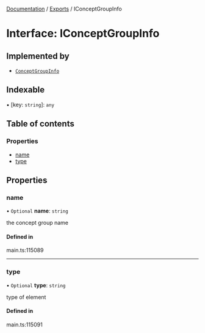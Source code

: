 [Documentation](../README.md) / [Exports](../modules.md) / IConceptGroupInfo

# Interface: IConceptGroupInfo

## Implemented by

- [`ConceptGroupInfo`](../classes/ConceptGroupInfo.md)

## Indexable

▪ [key: `string`]: `any`

## Table of contents

### Properties

- [name](IConceptGroupInfo.md#name)
- [type](IConceptGroupInfo.md#type)

## Properties

### name

• `Optional` **name**: `string`

the concept group name

#### Defined in

main.ts:115089

___

### type

• `Optional` **type**: `string`

type of element

#### Defined in

main.ts:115091
